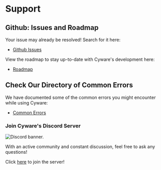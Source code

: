 # Support

## Github: Issues and Roadmap

Your issue may already be resolved! Search for it here:

- [Github Issues](https://github.com/cyware/cyware/issues)

View the roadmap to stay up-to-date with Cyware's development here:

- [Roadmap](https://github.com/orgs/cyware/projects)

## Check Our Directory of Common Errors

We have documented some of the common errors you might encounter while using Cyware:

- [Common Errors](/reference/common_errors.md)

### Join Cyware's Discord Server

<img alt="Discord banner." src="/_images/discord_banner.png"/>

With an active community and constant discussion, feel free to ask any questions!

Click [here](https://links.cyware.khulnasoft.com/www-discord) to join the server!
